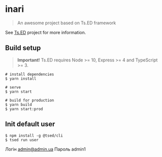 # inari

> An awesome project based on Ts.ED framework

See [Ts.ED](https://tsed.io) project for more information.

## Build setup



> **Important!** Ts.ED requires Node >= 10, Express >= 4 and TypeScript >= 3.

```batch
# install dependencies
$ yarn install

# serve
$ yarn start

# build for production
$ yarn build
$ yarn start:prod
```
## Init default user
```batch
$ npm install -g @tsed/cli
$ tsed run user
```
Логін admin@admin.ua
Пароль admin1